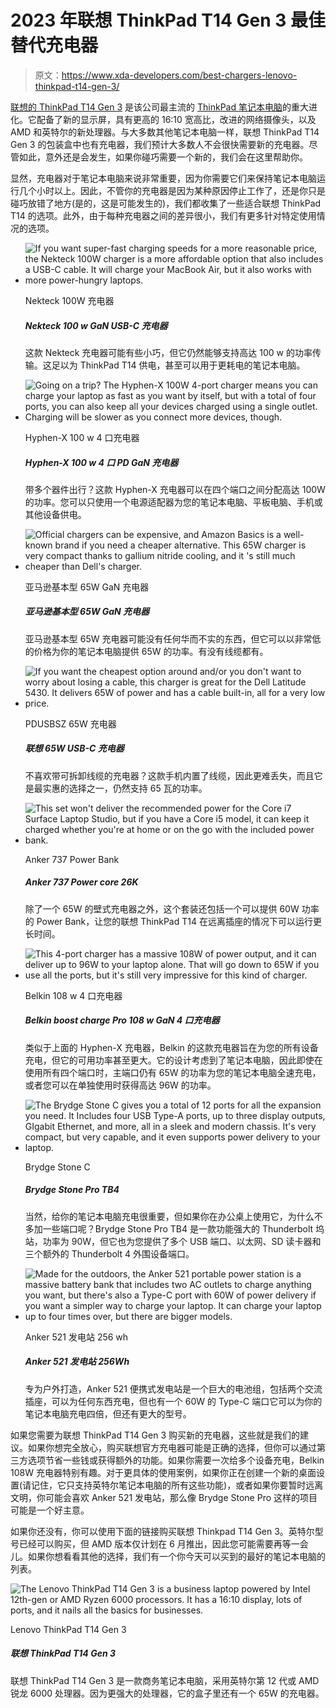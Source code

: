 # 2023 年联想 ThinkPad T14 Gen 3 最佳替代充电器

> 原文：<https://www.xda-developers.com/best-chargers-lenovo-thinkpad-t14-gen-3/>

[联想的 ThinkPad T14 Gen 3](https://www.xda-developers.com/lenovo-thinkpad-t14-gen-3/) 是该公司最主流的 [ThinkPad 笔记本电脑](https://www.xda-developers.com/best-thinkpads/)的重大进化。它配备了新的显示屏，具有更高的 16:10 宽高比，改进的网络摄像头，以及 AMD 和英特尔的新处理器。与大多数其他笔记本电脑一样，联想 ThinkPad T14 Gen 3 的包装盒中也有充电器，我们预计大多数人不会很快需要新的充电器。尽管如此，意外还是会发生，如果你碰巧需要一个新的，我们会在这里帮助你。

显然，充电器对于笔记本电脑来说非常重要，因为你需要它们来保持笔记本电脑运行几个小时以上。因此，不管你的充电器是因为某种原因停止工作了，还是你只是碰巧放错了地方(是的，这是可能发生的)，我们都收集了一些适合联想 ThinkPad T14 的选项。此外，由于每种充电器之间的差异很小，我们有更多针对特定使用情况的选项。

*   <picture>![If you want super-fast charging speeds for a more reasonable price, the Nekteck 100W charger is a more affordable option that also includes a USB-C cable. It will charge your MacBook Air, but it also works with more power-hungry laptops.](img/c4b190c39b50468d865e95a649e562a0.png)</picture>

    Nekteck 100W 充电器

    ##### Nekteck 100 w GaN USB-C 充电器

    这款 Nekteck 充电器可能有些小巧，但它仍然能够支持高达 100 w 的功率传输。这足以为 ThinkPad T14 供电，甚至可以用于更耗电的笔记本电脑。

*   <picture>![Going on a trip? The Hyphen-X 100W 4-port charger means you can charge your laptop as fast as you want by itself, but with a total of four ports, you can also keep all your devices charged using a single outlet. Charging will be slower as you connect more devices, though.](img/f9f6c637cf9705acbc3935d3e8f14cd6.png)</picture>

    Hyphen-X 100 w 4 口充电器

    ##### Hyphen-X 100 w 4 口 PD GaN 充电器

    带多个器件出行？这款 Hyphen-X 充电器可以在四个端口之间分配高达 100W 的功率。您可以只使用一个电源适配器为您的笔记本电脑、平板电脑、手机或其他设备供电。

*   <picture>![Official chargers can be expensive, and Amazon Basics is a well-known brand if you need a cheaper alternative. This 65W charger is very compact thanks to gallium nitride cooling, and it 's still much cheaper than Dell's charger.](img/d50707e71f8c2d3c293170ec816c1fcb.png)</picture>

    亚马逊基本型 65W GaN 充电器

    ##### 亚马逊基本型 65W GaN 充电器

    亚马逊基本型 65W 充电器可能没有任何华而不实的东西，但它可以以非常低的价格为你的笔记本电脑提供 65W 的功率。有没有线缆都有。

*   <picture>![If you want the cheapest option around and/or you don't want to worry about losing a cable, this charger is great for the Dell Latitude 5430\. It delivers 65W of power and has a cable built-in, all for a very low price.](img/95dcf87c43ce8c1b2dd8a7731a62981b.png)</picture>

    PDUSBSZ 65W 充电器

    ##### 联想 65W USB-C 充电器

    不喜欢带可拆卸线缆的充电器？这款手机内置了线缆，因此更难丢失，而且它是最实惠的选择之一，仍然支持 65 瓦的功率。

*   <picture>![This set won't deliver the recommended power for the Core i7 Surface Laptop Studio, but if you have a Core i5 model, it can keep it charged whether you're at home or on the go with the included power bank.](img/5bdfd13c970694adbf852743d292e0e4.png)</picture>

    Anker 737 Power Bank

    ##### Anker 737 Power core 26K

    除了一个 65W 的壁式充电器之外，这个套装还包括一个可以提供 60W 功率的 Power Bank，让您的联想 ThinkPad T14 在远离插座的情况下可以运行更长时间。

*   <picture>![This 4-port charger has a massive 108W of power output, and it can deliver up to 96W to your laptop alone. That will go down to 65W if you use all the ports, but it's still very impressive for this kind of charger.](img/753dcc33571c811c30a50fa1524c6b61.png)</picture>

    Belkin 108 w 4 口充电器

    ##### Belkin boost charge Pro 108 w GaN 4 口充电器

    类似于上面的 Hyphen-X 充电器，Belkin 的这款充电器旨在为您的所有设备充电，但它的可用功率甚至更大。它的设计考虑到了笔记本电脑，因此即使在使用所有四个端口时，主端口仍有 65W 的功率为您的笔记本电脑全速充电，或者您可以在单独使用时获得高达 96W 的功率。

*   <picture>![The Brydge Stone C gives you a total of 12 ports for all the expansion you need. It Includes four USB Type-A ports, up to three display outputs, GIgabit Ethernet, and more, all in a sleek and modern chassis. It's very compact, but very capable, and it even supports power delivery to your laptop.](img/bc51d5f425913eb3e4246ca503762faf.png)</picture>

    Brydge Stone C

    ##### Brydge Stone Pro TB4

    当然，给你的笔记本电脑充电很重要，但如果你在办公桌上使用它，为什么不多加一些端口呢？Brydge Stone Pro TB4 是一款功能强大的 Thunderbolt 坞站，功率为 90W，但它也为您提供了多个 USB 端口、以太网、SD 读卡器和三个额外的 Thunderbolt 4 外围设备端口。

*   <picture>![Made for the outdoors, the Anker 521 portable power station is a massive battery bank that includes two AC outlets to charge anything you want, but there's also a Type-C port with 60W of power delivery if you want a simpler way to charge your laptop. It can charge your laptop up to four times over, but there are bigger models.](img/5aed9bb190d31a280b19dbbdf2b9b950.png)</picture>

    Anker 521 发电站 256 wh

    ##### Anker 521 发电站 256Wh

    专为户外打造，Anker 521 便携式发电站是一个巨大的电池组，包括两个交流插座，可以为任何东西充电，但也有一个 60W 的 Type-C 端口它可以为你的笔记本电脑充电四倍，但还有更大的型号。

如果您需要为联想 ThinkPad T14 Gen 3 购买新的充电器，这些就是我们的建议。如果你想完全放心，购买联想官方充电器可能是正确的选择，但你可以通过第三方选项节省一些钱或获得额外的功能。如果你需要一次给多个设备充电，Belkin 108W 充电器特别有趣。对于更具体的使用案例，如果你正在创建一个新的桌面设置(请记住，它只支持英特尔笔记本电脑的所有这些功能)，或者如果你要暂时远离文明，你可能会喜欢 Anker 521 发电站，那么像 Brydge Stone Pro 这样的项目可能是一个好主意。

如果你还没有，你可以使用下面的链接购买联想 Thinkpad T14 Gen 3。英特尔型号已经可以购买，但 AMD 版本仅计划在 6 月推出，因此您可能需要再等一会儿。如果你想看看其他的选择，我们有一个你今天可以买到的最好的笔记本电脑的列表。

 <picture>![The Lenovo ThinkPad T14 Gen 3 is a business laptop powered by Intel 12th-gen or AMD Ryzen 6000 processors. It has a 16:10 display, lots of ports, and it nails all the basics for businesses.](img/a5c11a75e5e91fa35262fd80773a0be0.png)</picture> 

Lenovo ThinkPad T14 Gen 3

##### 联想 ThinkPad T14 Gen 3

联想 ThinkPad T14 Gen 3 是一款商务笔记本电脑，采用英特尔第 12 代或 AMD 锐龙 6000 处理器。因为更强大的处理器，它的盒子里还有一个 65W 的充电器。